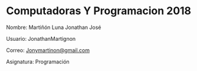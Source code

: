 # Computadoras Y Programacion 2018

Nombre: Martiñón Luna Jonathan José

Usuario: JonathanMartignon

Correo: Jonymartinon@gmail.com

Asignatura: Programación
